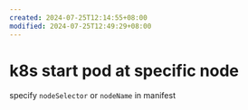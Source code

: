 ```yaml
---
created: 2024-07-25T12:14:55+08:00
modified: 2024-07-25T12:49:29+08:00
---
```


# k8s start pod at specific node

specify `nodeSelector` or `nodeName` in manifest

```bash

```
